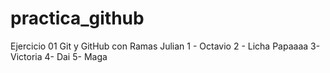 # practica_github
Ejercicio 01 Git y GitHub con Ramas
Julian
1 - Octavio
2 - Licha Papaaaa
3- Victoria
4- Dai
5- Maga